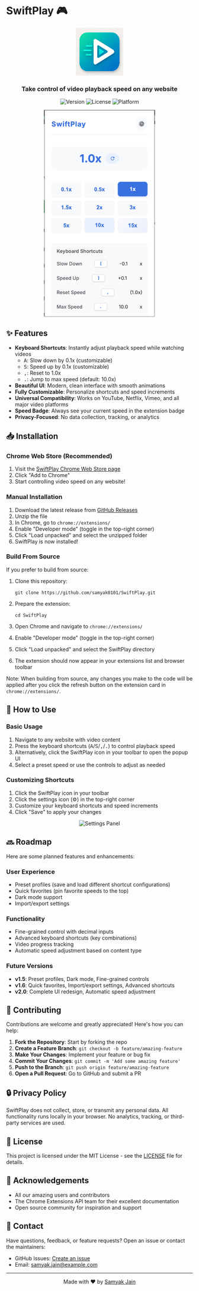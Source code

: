 # SwiftPlay 🎮

<div align="center">
  <img src="icons/icon128.png" alt="SwiftPlay Logo" width="128" height="128">
  <h3>Take control of video playback speed on any website</h3>
  
  ![Version](https://img.shields.io/badge/version-1.4.2-blue)
  ![License](https://img.shields.io/badge/license-MIT-green)
  ![Platform](https://img.shields.io/badge/platform-Chrome-lightgrey)
</div>

<p align="center">
  <img src="screenshots/main_ui.png" alt="SwiftPlay UI" width="300">
</p>

## ✨ Features

- **Keyboard Shortcuts**: Instantly adjust playback speed while watching videos
  - <kbd>A</kbd>: Slow down by 0.1x (customizable)
  - <kbd>S</kbd>: Speed up by 0.1x (customizable)
  - <kbd>,</kbd>: Reset to 1.0x
  - <kbd>.</kbd>: Jump to max speed (default: 10.0x)
- **Beautiful UI**: Modern, clean interface with smooth animations
- **Fully Customizable**: Personalize shortcuts and speed increments
- **Universal Compatibility**: Works on YouTube, Netflix, Vimeo, and all major video platforms
- **Speed Badge**: Always see your current speed in the extension badge
- **Privacy-Focused**: No data collection, tracking, or analytics

## 📥 Installation

### Chrome Web Store (Recommended)
1. Visit the [SwiftPlay Chrome Web Store page](https://chrome.google.com/webstore/detail/swiftplay)
2. Click "Add to Chrome"
3. Start controlling video speed on any website!

### Manual Installation
1. Download the latest release from [GitHub Releases](https://github.com/samyak0101/SwiftPlay/releases)
2. Unzip the file
3. In Chrome, go to `chrome://extensions/`
4. Enable "Developer mode" (toggle in the top-right corner)
5. Click "Load unpacked" and select the unzipped folder
6. SwiftPlay is now installed!

### Build From Source
If you prefer to build from source:

1. Clone this repository:
   ```
   git clone https://github.com/samyak0101/SwiftPlay.git
   ```

2. Prepare the extension:
   ```
   cd SwiftPlay
   ```
   
3. Open Chrome and navigate to `chrome://extensions/`

4. Enable "Developer mode" (toggle in the top-right corner)

5. Click "Load unpacked" and select the SwiftPlay directory

6. The extension should now appear in your extensions list and browser toolbar

Note: When building from source, any changes you make to the code will be applied after you click the refresh button on the extension card in `chrome://extensions/`.

## 🎯 How to Use

### Basic Usage
1. Navigate to any website with video content
2. Press the keyboard shortcuts (<kbd>A</kbd>/<kbd>S</kbd>/<kbd>,</kbd>/<kbd>.</kbd>) to control playback speed
3. Alternatively, click the SwiftPlay icon in your toolbar to open the popup UI
4. Select a preset speed or use the controls to adjust as needed

### Customizing Shortcuts
1. Click the SwiftPlay icon in your toolbar
2. Click the settings icon (⚙️) in the top-right corner
3. Customize your keyboard shortcuts and speed increments
4. Click "Save" to apply your changes

<p align="center">
  <img src="screenshots/settings_panel.png" alt="Settings Panel" width="300">
</p>

## 🔜 Roadmap

Here are some planned features and enhancements:

### User Experience
- Preset profiles (save and load different shortcut configurations)
- Quick favorites (pin favorite speeds to the top)
- Dark mode support
- Import/export settings

### Functionality
- Fine-grained control with decimal inputs
- Advanced keyboard shortcuts (key combinations)
- Video progress tracking
- Automatic speed adjustment based on content type

### Future Versions
- **v1.5**: Preset profiles, Dark mode, Fine-grained controls
- **v1.6**: Quick favorites, Import/export settings, Advanced shortcuts
- **v2.0**: Complete UI redesign, Automatic speed adjustment

## 🤝 Contributing

Contributions are welcome and greatly appreciated! Here's how you can help:

1. **Fork the Repository**: Start by forking the repo
2. **Create a Feature Branch**: `git checkout -b feature/amazing-feature`
3. **Make Your Changes**: Implement your feature or bug fix
4. **Commit Your Changes**: `git commit -m 'Add some amazing feature'`
5. **Push to the Branch**: `git push origin feature/amazing-feature`
6. **Open a Pull Request**: Go to GitHub and submit a PR

## 🔒 Privacy Policy

SwiftPlay does not collect, store, or transmit any personal data. All functionality runs locally in your browser. No analytics, tracking, or third-party services are used.

## 📝 License

This project is licensed under the MIT License - see the [LICENSE](LICENSE.md) file for details.

## 🙏 Acknowledgements

- All our amazing users and contributors
- The Chrome Extensions API team for their excellent documentation
- Open source community for inspiration and support

## 📮 Contact

Have questions, feedback, or feature requests? Open an issue or contact the maintainers:

- GitHub Issues: [Create an issue](https://github.com/samyak0101/SwiftPlay/issues)
- Email: [samyak.jain@example.com](mailto:samyak.jain@example.com)

---

<p align="center">
  Made with ❤️ by <a href="https://github.com/samyak0101">Samyak Jain</a>
</p> 
